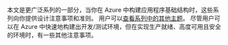 本文是更广泛系列的一部分，当你在 Azure 中构建应用程序基础结构时，这些系列向你提供设计注意事项和准则。 用户可以[查看系列中的其他主题](#next-steps)。 尽管用户可以在 Azure 中快速地构建出开发/测试环境，但在实现生产就绪、高度可用且安全的环境时，有一些其他注意事项。